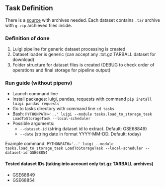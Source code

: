 ## Task Definition

There is a [source](https://www.ncbi.nlm.nih.gov/geo/query/acc.cgi) with archives needed. Each dataset contains `.tar` archive with `g-zip` archieved files inside.

### Definition of done

1. Luigi pipeline for generic dataset processing is created
2. Dataset loader is generic (can accept any .txt.gz TARBALL dataset for download)
3. Folder structure for dataset files is created (DEBUG to check order of operations and final storage for pipeline output)

### Run guide (without pipenv)
* Launch command line
* Install packages: luigi, pandas, requests with command ```pip install luigi pandas requests```
* Go to tasks directory with command line ```cd tasks```
* Bash: ```PYTHONPATH='..' luigi --module tasks.load_to_storage_task LoadToStorageTask --local-scheduler```
* Possible arguments:
    * `--dataset-id` (string dataset id to extract. Default: GSE68849)
    * `--date` (string date in format YYYY-MM-DD. Default: today)

Example command: ```PYTHONPATH='..' luigi --module tasks.load_to_storage_task LoadToStorageTask --local-scheduler --dataset-id GSE68854``` 

#### Tested dataset IDs (taking into account only txt.gz TARBALL archives)

* GSE68849
* GSE68854
